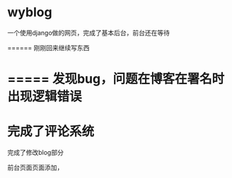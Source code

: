 wyblog
======
一个使用django做的网页，完成了基本后台，前台还在等待

======
刚刚回来继续写东西

=====
发现bug，问题在博客在署名时出现逻辑错误
=====
完成了评论系统
====
完成了修改blog部分


前台页面页面添加，

